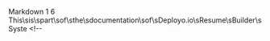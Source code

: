 Markdown
1
6
This\sis\spart\sof\sthe\sdocumentation\sof\sDeployo.io\sResume\sBuilder\sSyste    <!--
<!----------------------------------------------------------------------- 
	This is part of the documentation of Deployo.io Resume Builder System.
	Copyright (C) 2025
	Leila Otto Algarve
	Licensed under the GNU Free Documentation License v1.3 or later.
    See LICENSE-DOCUMENTATION for details. 
------------------------------------------------------------------------>
